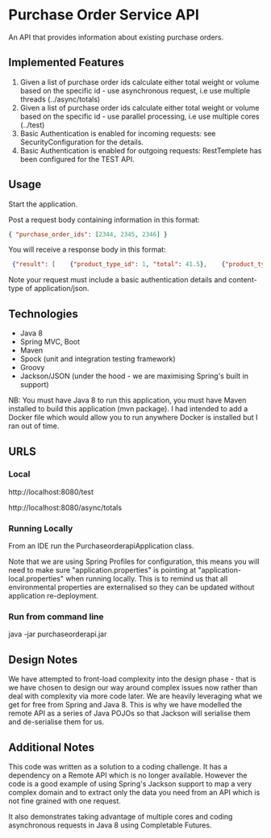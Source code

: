 # Purchase Order Service API

An API that provides information about existing purchase orders.

## Implemented Features

1.  Given a list of purchase order ids calculate either total weight or volume based on the specific id - use asynchronous request, i.e use multiple threads
(../async/totals)
2.  Given a list of purchase order ids calculate either total weight or volume based on the specific id - use parallel processing, i.e use multiple cores (../test)
3. Basic Authentication is enabled for incoming requests: see SecurityConfiguration for the details.
4. Basic Authentication is enabled for outgoing requests: RestTemplete has been configured for the TEST API.

## Usage

Start the application.

Post a request body containing information in this format:
 ```json
 { "purchase_order_ids": [2344, 2345, 2346] }
  ```
You will receive a response body in this format:
 ```json
  {"result": [    {"product_type_id": 1, "total": 41.5},    {"product_type_id": 2, "total": 13.8},    {"product_type_id": 3, "total": 25.0} ] }
```

Note your request must include a basic authentication details and content-type of application/json.

## Technologies

- Java 8
- Spring MVC, Boot
- Maven
- Spock (unit and integration testing framework)
- Groovy 
- Jackson/JSON (under the hood - we are maximising Spring's built in support)

NB: You must have Java 8 to run this application, you must have Maven installed to build this application (mvn package).  I had intended to add a Docker file which would allow you to run anywhere Docker is installed but I ran out of time.

## URLS

### Local

http://localhost:8080/test

http://localhost:8080/async/totals

### Running Locally

From an IDE run the PurchaseorderapiApplication class. 

Note that we are using Spring Profiles for configuration, this means
you will need to make sure "application.properties" is pointing at
"application-local.properties" when running locally.  This is to remind us that all environmental properties are externalised so they can be updated without application re-deployment.

### Run from command line

java -jar purchaseorderapi.jar

## Design Notes

We have attempted to front-load complexity into the design phase - that is we have chosen to design our way around complex issues now rather than deal with complexity via more code later. We are heavily leveraging what we get for free from Spring and Java 8. This is why we have modelled the remote API as a series of Java POJOs so that Jackson will serialise them and de-serialise them for us.

## Additional Notes

This code was written as a solution to a coding challenge. It has a dependency on a Remote API which is no longer available. However the code is a good example of using Spring's Jackson support to map a very complex domain and to extract only the data you need from an API which is not fine grained with one request.  

It also demonstrates taking advantage of multiple cores and coding asynchronous requests in Java 8 using Completable Futures.